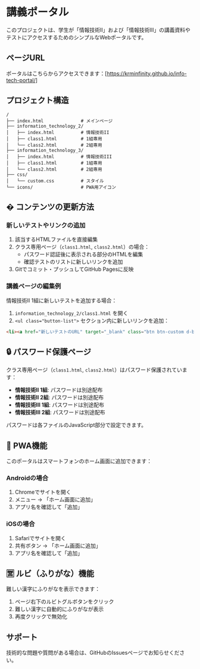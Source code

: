 # 講義ポータル

このプロジェクトは、学生が「情報技術II」および「情報技術III」の講義資料やテストにアクセスするためのシンプルなWebポータルです。

## ページURL

ポータルはこちらからアクセスできます：[https://krminfinity.github.io/info-tech-portal/]

## プロジェクト構造

```
/
├── index.html              # メインページ
├── information_technology_2/
│   ├── index.html          # 情報技術II
│   ├── class1.html         # 1組専用
│   └── class2.html         # 2組専用
├── information_technology_3/
│   ├── index.html          # 情報技術III
│   ├── class1.html         # 1組専用
│   └── class2.html         # 2組専用
├── css/
│   └── custom.css          # スタイル
└── icons/                  # PWA用アイコン
```

## � コンテンツの更新方法

### 新しいテストやリンクの追加
1. 該当するHTMLファイルを直接編集
2. クラス専用ページ（`class1.html`, `class2.html`）の場合：
   - パスワード認証後に表示される部分のHTMLを編集
   - 確認テストのリストに新しいリンクを追加
3. Gitでコミット・プッシュしてGitHub Pagesに反映

### 講義ページの編集例
情報技術II 1組に新しいテストを追加する場合：
1. `information_technology_2/class1.html` を開く
2. `<ul class="button-list">` セクション内に新しいリンクを追加：
```html
<li><a href="新しいテストのURL" target="_blank" class="btn btn-custom d-block mb-2">新しいテスト名（Google Forms）</a></li>
```

## 🔒 パスワード保護ページ

クラス専用ページ（`class1.html`, `class2.html`）はパスワード保護されています：

- **情報技術II 1組**: パスワードは別途配布
- **情報技術II 2組**: パスワードは別途配布
- **情報技術III 1組**: パスワードは別途配布
- **情報技術III 2組**: パスワードは別途配布

パスワードは各ファイルのJavaScript部分で設定できます。

## 📱 PWA機能

このポータルはスマートフォンのホーム画面に追加できます：

### Androidの場合
1. Chromeでサイトを開く
2. メニュー → 「ホーム画面に追加」
3. アプリ名を確認して「追加」

### iOSの場合
1. Safariでサイトを開く
2. 共有ボタン → 「ホーム画面に追加」
3. アプリ名を確認して「追加」

## 🈺 ルビ（ふりがな）機能

難しい漢字にふりがなを表示できます：

1. ページ右下のルビトグルボタンをクリック
2. 難しい漢字に自動的にふりがなが表示
3. 再度クリックで無効化

## サポート

技術的な問題や質問がある場合は、GitHubのIssuesページでお知らせください。

